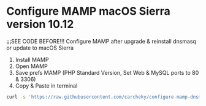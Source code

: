 # Configure MAMP macOS Sierra version 10.12
¡¡¡SEE CODE BEFORE!!!
Configure MAMP after upgrade &amp; reinstall dnsmasq or update to macOS Sierra

1. Install MAMP
2. Open MAMP
3. Save prefs MAMP (PHP Standard Version, Set Web & MySQL ports to 80 & 3306)
4. Copy & Paste in terminal
```bash
curl -s 'https://raw.githubusercontent.com/carcheky/configure-mamp-dnsmasq-osx/master/run.sh' | sh
```
